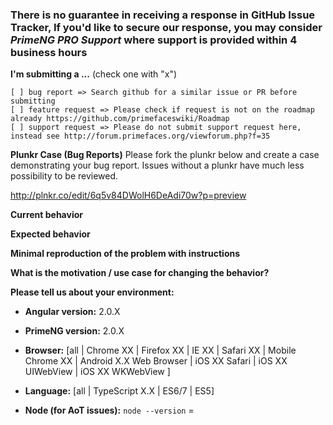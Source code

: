 ### There is no guarantee in receiving a response in GitHub Issue Tracker, If you'd like to secure our response, you may consider *PrimeNG PRO Support* where support is provided within 4 business hours

**I'm submitting a ...**  (check one with "x")
```
[ ] bug report => Search github for a similar issue or PR before submitting
[ ] feature request => Please check if request is not on the roadmap already https://github.com/primefaceswiki/Roadmap
[ ] support request => Please do not submit support request here, instead see http://forum.primefaces.org/viewforum.php?f=35
```

**Plunkr Case (Bug Reports)**
Please fork the plunkr below and create a case demonstrating your bug report. Issues without a plunkr have much less possibility to be reviewed.

http://plnkr.co/edit/6q5v84DWolH6DeAdi70w?p=preview

**Current behavior**
<!-- Describe how the bug manifests. -->

**Expected behavior**
<!-- Describe what the behavior would be without the bug. -->

**Minimal reproduction of the problem with instructions**
<!--
If the current behavior is a bug or you can illustrate your feature request better with an example, 
please provide the *STEPS TO REPRODUCE* and if possible a *MINIMAL DEMO* of the problem via
https://plnkr.co or similar (you can use this template as a starting point: http://plnkr.co/edit/tpl:AvJOMERrnz94ekVua0u5).
-->

**What is the motivation / use case for changing the behavior?**
<!-- Describe the motivation or the concrete use case -->

**Please tell us about your environment:**
<!-- Operating system, IDE, package manager, HTTP server, ... -->

* **Angular version:** 2.0.X
<!-- Check whether this is still an issue in the most recent Angular version -->

* **PrimeNG version:** 2.0.X
<!-- Check whether this is still an issue in the most recent Angular version -->

* **Browser:** [all | Chrome XX | Firefox XX | IE XX | Safari XX | Mobile Chrome XX | Android X.X Web Browser | iOS XX Safari | iOS XX UIWebView | iOS XX WKWebView ]
<!-- All browsers where this could be reproduced -->
 
* **Language:** [all | TypeScript X.X | ES6/7 | ES5]

* **Node (for AoT issues):** `node --version` =   
